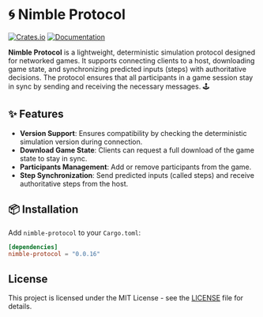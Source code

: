 # 🌀 Nimble Protocol

[![Crates.io](https://img.shields.io/crates/v/nimble-protocol)](https://crates.io/crates/nimble-protocol)
[![Documentation](https://docs.rs/nimble-protocol/badge.svg)](https://docs.rs/nimble-protocol)

**Nimble Protocol** is a lightweight, deterministic simulation protocol designed for networked games.
It supports connecting clients to a host, downloading game state, and synchronizing predicted
inputs (steps) with authoritative decisions. The protocol ensures that all participants in a game
session stay in sync by sending and receiving the necessary messages. 🕹️

## ✨ Features

- **Version Support**: Ensures compatibility by checking the deterministic simulation version during connection.
- **Download Game State**: Clients can request a full download of the game state to stay in sync.
- **Participants Management**: Add or remove participants from the game.
- **Step Synchronization**: Send predicted inputs (called steps) and receive authoritative steps from the host.

## 📦 Installation

Add `nimble-protocol` to your `Cargo.toml`:

```toml
[dependencies]
nimble-protocol = "0.0.16"
```

## License

This project is licensed under the MIT License - see the [LICENSE](LICENSE) file for details.
